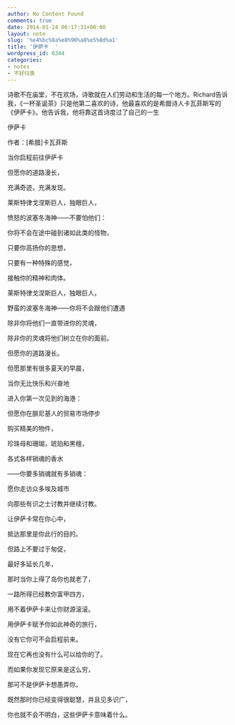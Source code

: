 ```yaml
---
author: No Content Found
comments: true
date: 2014-01-24 06:17:31+00:00
layout: note
slug: '%e4%bc%8a%e8%90%a8%e5%8d%a1'
title: '伊萨卡  '
wordpress_id: 6344
categories:
- notes
- 不好归类
---
```


诗歌不在庙堂，不在欢场，诗歌就在人们劳动和生活的每一个地方。Richard告诉我，《一杯圣诞茶》只是他第二喜欢的诗，他最喜欢的是希腊诗人卡瓦菲斯写的《伊萨卡》。他告诉我，他将靠这首诗度过了自己的一生





伊萨卡





作者：[希腊]卡瓦菲斯





当你启程前往伊萨卡




但愿你的道路漫长，




充满奇迹，充满发现。




莱斯特律戈涅斯巨人，独眼巨人，




愤怒的波塞冬海神——不要怕他们：




你将不会在途中碰到诸如此类的怪物，




只要你高扬你的思想，




只要有一种特殊的感觉，




接触你的精神和肉体。




莱斯特律戈涅斯巨人，独眼巨人，




野蛮的波塞冬海神——你将不会跟他们遭遇




除非你将他们一直带进你的灵魂，




除非你的灵魂将他们树立在你的面前。





但愿你的道路漫长。




但愿那里有很多夏天的早晨，




当你无比快乐和兴奋地




进入你第一次见到的海港：




但愿你在腓尼基人的贸易市场停步




购买精美的物件，




珍珠母和珊瑚，琥珀和黑檀，




各式各样销魂的香水




——你要多销魂就有多销魂：





愿你走访众多埃及城市




向那些有识之士讨教并继续讨教。




让伊萨卡常在你心中，




抵达那里是你此行的目的。




但路上不要过于匆促，




最好多延长几年，




那时当你上得了岛你也就老了，




一路所得已经教你富甲四方，




用不着伊萨卡来让你财源滚滚。




用伊萨卡赋予你如此神奇的旅行，




没有它你可不会启程前来。




现在它再也没有什么可以给你的了。




而如果你发现它原来是这么穷，




那可不是伊萨卡想愚弄你。




既然那时你已经变得很聪慧，并且见多识广，




你也就不会不明白，这些伊萨卡意味着什么。  
